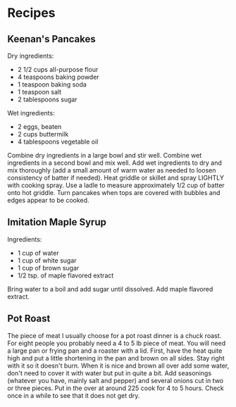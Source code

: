 # Recipes

## Keenan's Pancakes

Dry ingredients:

- 2 1/2 cups all-purpose flour
- 4 teaspoons baking powder
- 1 teaspoon baking soda
- 1 teaspoon salt
- 2 tablespoons sugar

Wet ingredients:

- 2 eggs, beaten
- 2 cups buttermilk
- 4 tablespoons vegetable oil

Combine dry ingredients in a large bowl and stir well.
Combine wet ingredients in a second bowl and mix well.
Add wet ingredients to dry and mix thoroughly (add a small amount of warm water as needed to loosen consistency of batter if needed).
Heat griddle or skillet and spray LIGHTLY with cooking spray.
Use a ladle to measure approximately 1/2 cup of batter onto hot griddle.
Turn pancakes when tops are covered with bubbles and edges appear to be cooked.

## Imitation Maple Syrup

Ingredients:

- 1 cup of water
- 1 cup of white sugar
- 1 cup of brown sugar
- 1/2 tsp. of maple flavored extract

Bring water to a boil and add sugar until dissolved. Add maple flavored extract.

## Pot Roast

The piece of meat I usually choose for a pot roast dinner is a chuck roast. For eight people you probably need a 4 to 5 lb piece of meat. You will need a large pan or frying pan and a roaster with a lid. First, have the heat quite high and put a little shortening in the pan and brown on all sides. Stay right with it so it doesn't burn. When it is nice and brown all over add some water, don't need to cover it with water but put in quite a bit. Add seasonings (whatever you have, mainly salt and pepper) and several onions cut in two or three pieces. Put in the over at around 225 cook for 4 to 5 hours. Check once in a while to see that it does not get dry.

